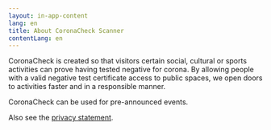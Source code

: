 ```yaml
---
layout: in-app-content
lang: en
title: About CoronaCheck Scanner 
contentLang: en
---
```

CoronaCheck is created so that visitors certain social, cultural or sports activities can prove having tested negative for corona. By allowing people with a valid negative test certificate access to public spaces, we open doors to activities faster and in a responsible manner. 

CoronaCheck can be used for pre-announced events.

Also see the [privacy statement](/en/privacy-in-app). 
